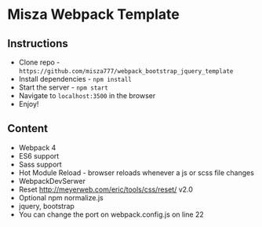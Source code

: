 # Misza Webpack Template

## Instructions

* Clone repo - `https://github.com/misza777/webpack_bootstrap_jquery_template`
* Install dependencies - `npm install`
* Start the server - `npm start`
* Navigate to `localhost:3500` in the browser
* Enjoy!

## Content

* Webpack 4
* ES6 support
* Sass support
* Hot Module Reload - browser reloads whenever a js or scss file changes
* WebpackDevSerwer
* Reset http://meyerweb.com/eric/tools/css/reset/  v2.0 
* Optional npm normalize.js
* jquery, bootstrap
* You can change the port on webpack.config.js on line 22

